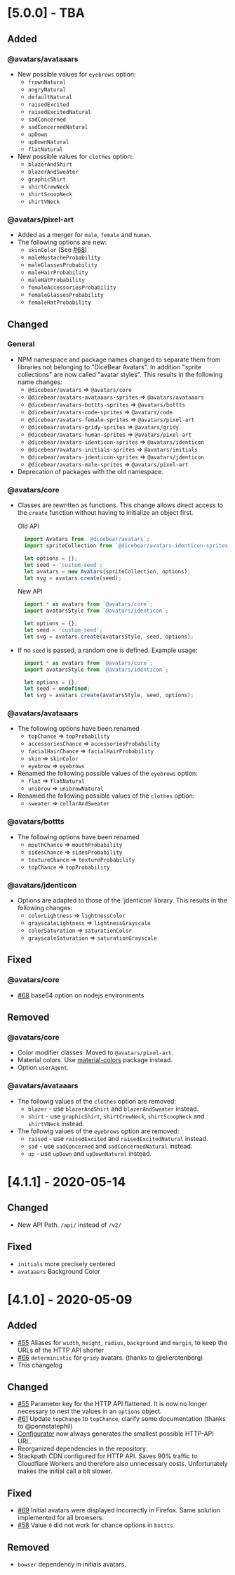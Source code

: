 # [5.0.0] - TBA

## Added

### @avatars/avataaars

- New possible values for `eyebrows` option:
  - `frownNatural`
  - `angryNatural`
  - `defaultNatural`
  - `raisedExcited`
  - `raisedExcitedNatural`
  - `sadConcerned`
  - `sadConcernedNatural`
  - `upDown`
  - `upDownNatural`
  - `flatNatural`
- New possible values for `clothes` option:
  - `blazerAndShirt`
  - `blazerAndSweater`
  - `graphicShirt`
  - `shirtCrewNeck`
  - `shirtScoopNeck`
  - `shirtVNeck`

### @avatars/pixel-art

- Added as a merger for `male`, `female` and `human`.
- The following options are new:
  - `skinColor` (See [#68](9))
  - `maleMustacheProbability`
  - `maleGlassesProbability`
  - `maleHairProbability`
  - `maleHatProbability`
  - `femaleAccessoriesProbability`
  - `femaleGlassesProbability`
  - `femaleHatProbability`

## Changed

### General

- NPM namespace and package names changed to separate them from libraries not belonging to "DiceBear Avatars". In addition "sprite collections" are now called "avatar styles". This results in the following name changes:
  - `@dicebear/avatars` => `@avatars/core`
  - `@dicebear/avatars-avataaars-sprites` => `@avatars/avataaars`
  - `@dicebear/avatars-bottts-sprites` => `@avatars/bottts`
  - `@dicebear/avatars-code-sprites` => `@avatars/code`
  - `@dicebear/avatars-female-sprites` => `@avatars/pixel-art`
  - `@dicebear/avatars-gridy-sprites` => `@avatars/gridy`
  - `@dicebear/avatars-human-sprites` => `@avatars/pixel-art`
  - `@dicebear/avatars-identicon-sprites` => `@avatars/identicon`
  - `@dicebear/avatars-initials-sprites` => `@avatars/initials`
  - `@dicebear/avatars-jdenticon-sprites` => `@avatars/jdenticon`
  - `@dicebear/avatars-male-sprites` => `@avatars/pixel-art`
- Deprecation of packages with the old namespace.

### @avatars/core

- Classes are rewritten as functions. This change allows direct access to the `create` function without having to initialize an object first.

  Old API

  ```js
    import Avatars from `@dicebear/avatars`;
    import spriteCollection from `@dicebear/avatars-identicon-sprites`;

    let options = {};
    let seed = 'custom-seed';
    let avatars = new Avatars(spriteCollection, options);
    let svg = avatars.create(seed);
  ```

  New API

  ```js
    import * as avatars from `@avatars/core`;
    import avatarsStyle from `@avatars/identicon`;

    let options = {};
    let seed = 'custom-seed';
    let svg = avatars.create(avatarsStyle, seed, options);
  ```

- If no `seed` is passed, a random one is defined. Example usage:

  ```js
    import * as avatars from `@avatars/core`;
    import avatarsStyle from `@avatars/identicon`;

    let options = {};
    let seed = undefined;
    let svg = avatars.create(avatarsStyle, seed, options);
  ```

### @avatars/avataaars

- The following options have been renamed
  - `topChance` => `topProbability`
  - `accessoriesChance` => `accessoriesProbability`
  - `facialHairChance` => `facialHairProbability`
  - `skin` => `skinColor`
  - `eyebrow` => `eyebrows`
- Renamed the following possible values of the `eyebrows` option:
  - `flat` => `flatNatural`
  - `unibrow` => `unibrowNatural`
- Renamed the following possible values of the `clothes` option:
  - `sweater` => `collarAndSweater`

### @avatars/bottts

- The following options have been renamed
  - `mouthChance` => `mouthProbability`
  - `sidesChance` => `sidesProbability`
  - `textureChance` => `textureProbability`
  - `topChance` => `topProbability`

### @avatars/jdenticon

- Options are adapted to those of the 'jdenticon' library. This results in the following changes:
  - `colorLightness` => `lightnessColor`
  - `grayscaleLightness` => `lightnessGrayscale`
  - `colorSaturation` => `saturationColor`
  - `grayscaleSaturation` => `saturationGrayscale`

## Fixed

### @avatars/core

- [#68](7) base64 option on nodejs environments

## Removed

### @avatars/core

- Color modifier classes. Moved to `@avatars/pixel-art`.
- Material colors. Use [material-colors](8) package instead.
- Option `userAgent`.

### @avatars/avataaars

- The followig values of the `clothes` option are removed:
  - `blazer` - use `blazerAndShirt` and `blazerAndSweater` instead.
  - `shirt` - use `graphicShirt`, `shirtCrewNeck`, `shirtScoopNeck` and `shirtVNeck` instead.
- The followig values of the `eyebrows` option are removed:
  - `raised` - use `raisedExcited` and `raisedExcitedNatural` instead.
  - `sad` - use `sadConcerned` and `sadConcernedNatural` instead.
  - `up` - use `upDown` and `upDownNatural` instead.

[7]: https://github.com/DiceBear/avatars/issues/68
[8]: https://www.npmjs.com/package/material-colors
[9]: https://github.com/DiceBear/avatars/issues/53

# [4.1.1] - 2020-05-14

## Changed

- New API Path. `/api/` instead of `/v2/`

## Fixed

- `initials` more precisely centered
- `avataaars` Background Color

# [4.1.0] - 2020-05-09

## Added

- [#55][1] Aliases for `width`, `height`, `radius`, `background` and `margin`, to keep the URLs of the HTTP API shorter
- [#66][5] `deterministic` for `gridy` avatars. (thanks to @elierotenberg)
- This changelog

## Changed

- [#55][1] Parameter key for the HTTP API flattened. It is now no longer necessary to nest the values in an `options` object.
- [#61][6] Update `topChange` to `topChance`, clarify some documentation (thanks to @pennstatephil)
- [Configurator][2] now always generates the smallest possible HTTP-API URL.
- Reorganized dependencies in the repository.
- Stackpath CDN configured for HTTP API. Saves 90% traffic to Cloudflare Workers and therefore also unnecessary costs. Unfortunately makes the initial call a bit slower.

## Fixed

- [#69][3] Initial avatars were displayed incorrectly in Firefox. Same solution implemented for all browsers.
- [#58][4] Value `0` did not work for chance options in `bottts`.

## Removed

- `bowser` dependency in initials avatars.

[1]: https://github.com/DiceBear/avatars/issues/55
[2]: https://avatars.dicebear.com
[3]: https://github.com/DiceBear/avatars/issues/69
[4]: https://github.com/DiceBear/avatars/issues/58
[5]: https://github.com/DiceBear/avatars/pull/66
[6]: https://github.com/DiceBear/avatars/pull/61
